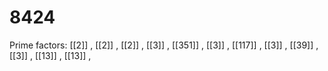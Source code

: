 # 8424

Prime factors: [[2]] , [[2]] , [[2]] , [[3]] , [[351]] , [[3]] , [[117]] , [[3]] , [[39]] , [[3]] , [[13]] , [[13]] , 